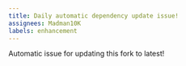 ```yaml
---
title: Daily automatic dependency update issue!
assignees: Madman10K
labels: enhancement
---
```

Automatic issue for updating this fork to latest!
